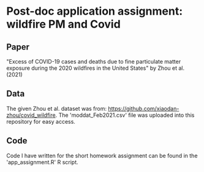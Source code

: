 # Post-doc application assignment: wildfire PM and Covid


## Paper

"Excess of COVID-19 cases and deaths due to fine particulate matter exposure during the 2020 wildfires in the United States" by Zhou et al. (2021)

## Data

The given Zhou et al. dataset was from: https://github.com/xiaodan-zhou/covid_wildfire. The 'moddat_Feb2021.csv' file was uploaded into this repository for easy access.

## Code

Code I have written for the short homework assignment can be found in the 'app_assignment.R' R script.
